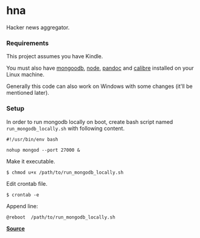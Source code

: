 # hna
Hacker news aggregator.

### Requirements

This project assumes you have Kindle.

You must also have [mongoodb](https://www.mongodb.com/download-center?jmp=tutorials#community), [node](https://nodejs.org/en/), [pandoc](http://pandoc.org/installing.html) and [calibre](https://calibre-ebook.com/download) installed on your Linux machine. 

Generally this code can also work on Windows with some changes (it'll be mentioned later).

### Setup

In order to run mongodb locally on boot, create bash script named `run_mongodb_locally.sh` with following content.

    #!/usr/bin/env bash

    nohup mongod --port 27000 &

Make it executable.

    $ chmod u+x /path/to/run_mongodb_locally.sh

Edit crontab file.

    $ crontab -e

Append line:

`@reboot  /path/to/run_mongodb_locally.sh`

[**Source**](https://stackoverflow.com/a/40529334)
